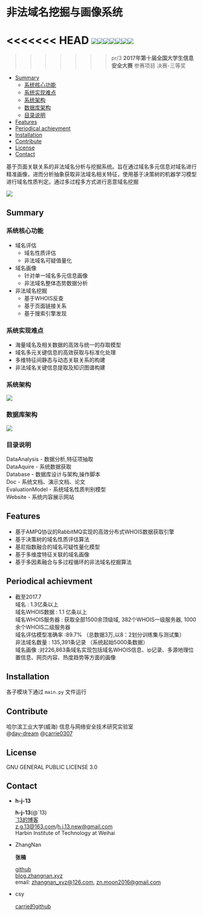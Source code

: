 非法域名挖掘与画像系统
=====================
<<<<<<< HEAD
![](https://img.shields.io/appveyor/ci/gruntjs/grunt.svg)![](https://img.shields.io/github/forks/h-j-13/Malicious_Domain_Whois.svg)![](https://img.shields.io/github/stars/h-j-13/Malicious_Domain_Whois.svg)![](https://img.shields.io/badge/license-AGPL-blue.svg)![](https://img.shields.io/badge/Python-2.7.12%2B-yellow.svg)![](https://img.shields.io/badge/MySQL-5.7.18%2B-yellow.svg)![](https://img.shields.io/badge/Power%20By-702229122-red.svg)    
=======
>>>>>>> pr/3
**2017年第十届全国大学生信息安全大赛** 参赛项目 决赛-三等奖
<!-- TOC -->

- [Summary](#summary)
	- [系统核心功能](#系统核心功能)
	- [系统实现难点](#系统实现难点)
	- [系统架构](#系统架构)
	- [数据库架构](#数据库架构)
	- [目录说明](#目录说明)
- [Features](#features)
- [Periodical achievment](#periodical-achievment)
- [Installation](#installation)
- [Contribute](#contribute)
- [License](#license)
- [Contact](#contact)

<!-- /TOC -->
基于页面关联关系的非法域名分析与挖掘系统。旨在通过域名多元信息对域名进行精准画像，进而分析抽象获取非法域名相关特征，使用基于决策树的机器学习模型进行域名性质判定。通过多过程多方式进行恶意域名挖掘

![](http://upload-images.jianshu.io/upload_images/5617720-cb399878f183d135.png?imageMogr2/auto-orient/strip%7CimageView2/2/w/1240)

## Summary

### 系统核心功能
* 域名评估
	* 域名性质评估
	* 非法域名可疑值量化 
* 域名画像
	* 针对单一域名多元信息画像
	* 非法域名整体态势数据分析
* 非法域名挖掘
	* 基于WHOIS反查
	* 基于页面链接关系
	* 基于搜索引擎发现

### 系统实现难点
* 海量域名及相关数据的高效与统一的存取模型
* 域名多元关键信息的高效获取与标准化处理
* 多维特征间静态与动态关联关系的构建
* 非法域名关键信息提取及知识图谱构建

### 系统架构
![](http://upload-images.jianshu.io/upload_images/5617720-f0c27c19c09d9331.png?imageMogr2/auto-orient/strip%7CimageView2/2/w/1240)

### 数据库架构
![](http://upload-images.jianshu.io/upload_images/5617720-a8185913b5221abc.png?imageMogr2/auto-orient/strip%7CimageView2/2/w/1240)

### 目录说明

DataAnalysis - 数据分析,特征项抽取    
DataAquire - 系统数据获取       
Database - 数据库设计与架构,操作脚本     
Doc - 系统文档、演示文档、论文      
EvaluationModel - 系统域名性质判别模型        
Website - 系统内容展示网站       

## Features

* 基于AMPQ协议的RabbitMQ实现的高效分布式WHOIS数据获取引擎
* 基于决策树的域名性质评估算法
* 基尼指数融合的域名可疑性量化模型
* 基于多维度特征关联的域名画像
* 基于多因素融合与多过程循环的非法域名挖掘算法

## Periodical achievment

* 截至2017.7  
	域名 : 1.3亿条以上     
	域名WHOIS数据 : 1.1 亿条以上     
	域名WHOIS服务器 : 获取全部1500余顶级域, 382个WHOIS一级服务器, 1000余个WHOIS二级服务器     
	域名评估模型准确率 :89.7%		（总数据3万,以8：2划分训练集与测试集）     
	非法域名数量 : 135,391条记录  （系统起始5000条数据）     
	域名画像 :对226,863条域名实现包括域名WHOIS信息、ip记录、多源地理位置信息、网页内容、热度趋势等方面的画像     
## Installation

各子模块下通过 ```main.py``` 文件运行

## Contribute

哈尔滨工业大学(威海) 信息与网络安全技术研究实验室    
@[day-dream](https://github.com/day-dreams)
@[carrie0307](https://github.com/carrie0307)

## License
GNU GENERAL PUBLIC LICENSE 3.0

## Contact

* **h-j-13**

	**h-j-13**(@\`13)      
	[\`13的博客](http://www.jianshu.com/u/75156f101757)   		   
	z.g.13@163.com/h.j.13.new@gmail.com		   
	Harbin Institute of Technology at Weihai      

* ZhangNan

	**张楠**

	[github](https://github.com/day-dreams)  
	[blog.zhangnan.xyz](http://blog.zhangnan.xyz)  
	email: zhangnan_xyz@126.com, zn.moon2016@gmail.com

* csy

	[carrie的github](https://github.com/carrie0307)

